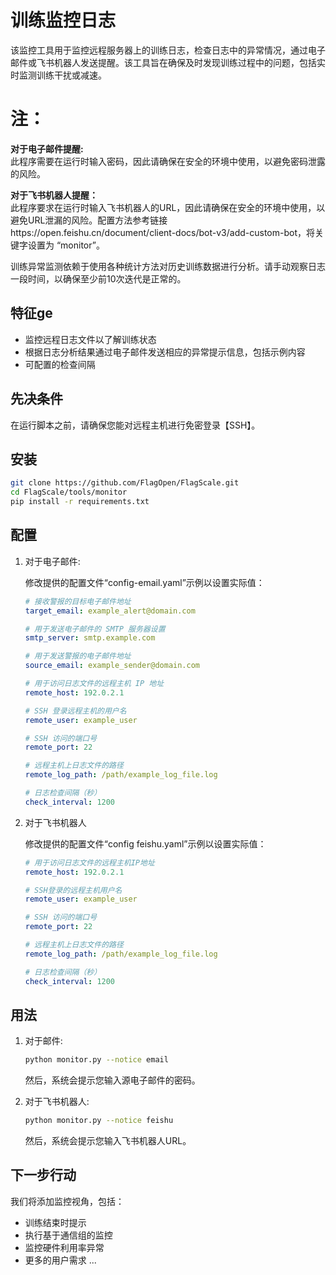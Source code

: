 # 训练监控日志

该监控工具用于监控远程服务器上的训练日志，检查日志中的异常情况，通过电子邮件或飞书机器人发送提醒。该工具旨在确保及时发现训练过程中的问题，包括实时监测训练干扰或减速。

# 注：

**对于电子邮件提醒:**  
   此程序需要在运行时输入密码，因此请确保在安全的环境中使用，以避免密码泄露的风险。

**对于飞书机器人提醒：**  
   此程序要求在运行时输入飞书机器人的URL，因此请确保在安全的环境中使用，以避免URL泄漏的风险。配置方法参考链接https://open.feishu.cn/document/client-docs/bot-v3/add-custom-bot，将关键字设置为 “monitor”。

训练异常监测依赖于使用各种统计方法对历史训练数据进行分析。请手动观察日志一段时间，以确保至少前10次迭代是正常的。

## 特征ge
- 监控远程日志文件以了解训练状态
- 根据日志分析结果通过电子邮件发送相应的异常提示信息，包括示例内容
- 可配置的检查间隔

## 先决条件

在运行脚本之前，请确保您能对远程主机进行免密登录【SSH】。

## 安装

   ```bash
   git clone https://github.com/FlagOpen/FlagScale.git
   cd FlagScale/tools/monitor
   pip install -r requirements.txt
   ```

## 配置

1. 对于电子邮件:

   修改提供的配置文件“config-email.yaml”示例以设置实际值：

   ```yaml
   # 接收警报的目标电子邮件地址
   target_email: example_alert@domain.com  

   # 用于发送电子邮件的 SMTP 服务器设置
   smtp_server: smtp.example.com

   # 用于发送警报的电子邮件地址
   source_email: example_sender@domain.com

   # 用于访问日志文件的远程主机 IP 地址
   remote_host: 192.0.2.1

   # SSH 登录远程主机的用户名
   remote_user: example_user

   # SSH 访问的端口号
   remote_port: 22

   # 远程主机上日志文件的路径
   remote_log_path: /path/example_log_file.log

   # 日志检查间隔（秒）
   check_interval: 1200 
   ```

2. 对于飞书机器人

   修改提供的配置文件“config feishu.yaml”示例以设置实际值：

   ```yaml
   # 用于访问日志文件的远程主机IP地址
   remote_host: 192.0.2.1

   # SSH登录的远程主机用户名
   remote_user: example_user

   # SSH 访问的端口号
   remote_port: 22

   # 远程主机上日志文件的路径
   remote_log_path: /path/example_log_file.log 

   # 日志检查间隔（秒）
   check_interval: 1200
   ```


## 用法

1. 对于邮件:

   ```bash
   python monitor.py --notice email
   ```

   然后，系统会提示您输入源电子邮件的密码。

2. 对于飞书机器人:

   ```bash
   python monitor.py --notice feishu
   ```

   然后，系统会提示您输入飞书机器人URL。

## 下一步行动

我们将添加监控视角，包括：
- 训练结束时提示
- 执行基于通信组的监控
- 监控硬件利用率异常
- 更多的用户需求 ...
